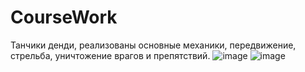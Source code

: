 # CourseWork
Танчики денди, реализованы основные механики, передвижение, стрельба, уничтожение врагов и препятствий.
![image](https://github.com/Opilochka/CourseWork/assets/105925166/420bd70e-1112-42c2-8436-540e4fd8befe)
![image](https://github.com/Opilochka/CourseWork/assets/105925166/77ec8bd3-f5ce-46d0-a558-977e25848a01)

